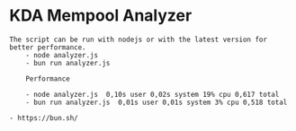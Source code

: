 # KDA Mempool Analyzer

    The script can be run with nodejs or with the latest version for better performance.
        - node analyzer.js
        - bun run analyzer.js

        Performance

        - node analyzer.js  0,10s user 0,02s system 19% cpu 0,617 total
        - bun run analyzer.js  0,01s user 0,01s system 3% cpu 0,518 total

    - https://bun.sh/
